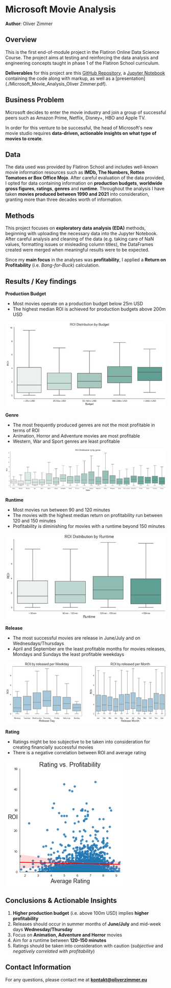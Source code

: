 # Microsoft Movie Analysis

**Author**: Oliver Zimmer

## Overview

This is the first end-of-module project in the Flatiron Online Data Science Course. The project aims at testing and reinforcing the data analysis and engineering concepts taught in phase 1 of the Flatiron School curriculum.

**Deliverables** for this project are this [GitHub Repository](https://github.com/senseize/Microsoft-Movie-Analysis), a [Jupyter Notebook](./Microsoft-Movie-Analysis-EDA.ipynb) containing the code along with markup, as well as a [presentation](./Microsoft_Movie_Analysis_Oliver Zimmer.pdf).

## Business Problem

Microsoft decides to enter the movie industry and join a group of successful peers such as Amazon Prime, Netflix, Disney+, HBO and Apple TV.

In order for this venture to be successful, the head of Microsoft's new movie studio requires **data-driven, actionable insights on what type of movies to create**.

## Data

The data used was provided by Flatiron School and includes well-known movie information resources such as **IMDb, The Numbers, Rotten Tomatoes or Box Office Mojo**. After careful evaluation of the data provided, I opted for data containing information on **production budgets**, **worldwide gross figures**, **ratings**, **genres** and **runtime**. Throughout the analysis I have taken **movies produced between 1990 and 2021** into consideration, granting more than three decades worth of information.

## Methods

This project focuses on **exploratory data analysis (EDA)** methods, beginning with uploading the necessary data into the Jupyter Notebook. After careful analysis and cleaning of the data (e.g. taking care of NaN values, formatting issues or misleading column titles), the DataFrames created were merged when meaningful results were to be expected.

Since my **main focus** in the analyses was **profitability**, I applied a **Return on Profitability** (i.e. *Bang-for-Buck*) calculation. 

## Results / Key findings

**Production Budget**
 - Most movies operate on a production budget below 25m USD
 - The highest median ROI is achieved for production budgets above 200m USD
 
![ROI_Budget](./Images/ROI_Budget.png)

**Genre**
 - The most frequently produced genres are not the most profitable in terms of ROI
 - Animation, Horror and Adventure movies are most profitable
 - Western, War and Sport genres are least profitable
 
![ROI_Genre](./Images/ROI_Genre.png)

**Runtime**

 - Most movies run between 90 and 120 minutes
 - The movies with the highest median return on profitability run between 120 and 150 minutes
 - Profitability is diminishing for movies with a runtime beyond 150 minutes
 
![ROI_Runtime](./Images/ROI_Runtime.png)

**Release**
 - The most successful movies are release in June/July and on Wednesdays/Thursdays
 - April and September are the least profitable months for movies releases, Mondays and Sundays the least profitable weekdays
 
![ROI_Release](./Images/ROI_Release.png)

**Rating**
 - Ratings might be too subjective to be taken into consideration for creating financially successful movies
 - There is a negative correlation between ROI and average rating
 
![Corr_ROI_Rating](./Images/Corr_ROI_Rating.png)

## Conclusions & Actionable Insights

 1. **Higher production budget** (i.e. above 100m USD) implies **higher profitability**
 2. Releases should occur in summer months of **June/July** and mid-week days **Wednesday/Thursday**
 3. Focus on **Animation, Adventure and Horror** movies
 4. Aim for a runtime between **120-150 minutes**
 5. Ratings should be taken into consideration with caution (*subjective* and *negatively correlated with profitability*)

## Contact Information

For any questions, please contact me at **kontakt@oliverzimmer.eu**
